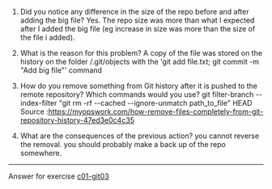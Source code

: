 1. Did you notice any difference in the size of the repo before and after adding the big file?
Yes. The repo size was more than what I expected after I added the big file (eg increase in size was more than the size of the file i added). 

2. What is the reason for this problem?
A copy of the file was stored on the history on the folder /.git/objects with the 'git add file.txt; git commit -m "Add big file"' command

3. How do you remove something from Git history after it is pushed to the remote repository? Which commands would you use? 
git filter-branch --index-filter "git rm -rf --cached --ignore-unmatch path_to_file" HEAD
Source :https://myopswork.com/how-remove-files-completely-from-git-repository-history-47ed3e0c4c35

4. What are the consequences of the previous action?
you cannot reverse the removal. you should probably make a back up of the repo somewhere.
<!-- Don't change anything below this point-->
<!-- Before commiting, remove both commented lines--> 
***
Answer for exercise [c01-git03](https://github.com/devopsacademyau/academy/blob/23cc1dfa31e85651e3cdc1b0ef38da21518841ba/classes/01class/exercises/c01-git03/README.md)
